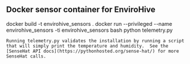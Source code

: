## Docker sensor container for EnviroHive

docker build -t envirohive_sensors .
docker run --privileged --name envirohive_sensors -ti envirohive_sensors bash
python telemetry.py
```
Running telemetry.py validates the installation by running a script that will simply print the temperature and humidity.  See the [SenseHat API docs](https://pythonhosted.org/sense-hat/) for more SenseHat calls.

